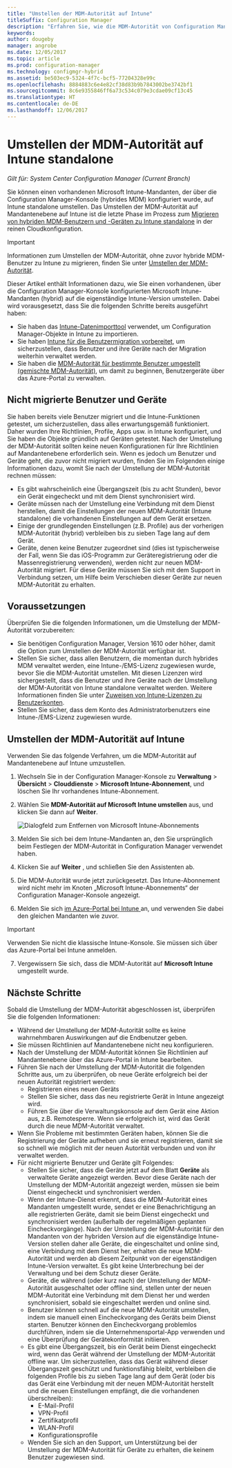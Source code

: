 ```yaml
---
title: "Umstellen der MDM-Autorität auf Intune"
titleSuffix: Configuration Manager
description: "Erfahren Sie, wie die MDM-Autorität von Configuration Manager (hybrid) auf Intune standalone umgestellt wird."
keywords: 
author: dougeby
manager: angrobe
ms.date: 12/05/2017
ms.topic: article
ms.prod: configuration-manager
ms.technology: configmgr-hybrid
ms.assetid: be503ec9-5324-4f7c-bcf5-77204328e99c
ms.openlocfilehash: 8884883c6e4e82cf38d83b9b7843002be3742bf1
ms.sourcegitcommit: 8c6e9355846ff6a73c534c079e3cdae09cf13c45
ms.translationtype: HT
ms.contentlocale: de-DE
ms.lasthandoff: 12/06/2017
---
```

# <a name="change-your-mdm-authority-to-intune-standalone"></a>Umstellen der MDM-Autorität auf Intune standalone

*Gilt für: System Center Configuration Manager (Current Branch)*    

Sie können einen vorhandenen Microsoft Intune-Mandanten, der über die Configuration Manager-Konsole (hybrides MDM) konfiguriert wurde, auf Intune standalone umstellen. Das Umstellen der MDM-Autorität auf Mandantenebene auf Intune ist die letzte Phase im Prozess zum [Migrieren von hybriden MDM-Benutzern und -Geräten zu Intune standalone](migrate-hybridmdm-to-intunesa.md) in der reinen Cloudkonfiguration.    

> [!Important]    
> Informationen zum Umstellen der MDM-Autorität, ohne zuvor hybride MDM-Benutzer zu Intune zu migrieren, finden Sie unter [Umstellen der MDM-Autorität](change-mdm-authority.md).

Dieser Artikel enthält Informationen dazu, wie Sie einen vorhandenen, über die Configuration Manager-Konsole konfigurierten Microsoft Intune-Mandanten (hybrid) auf die eigenständige Intune-Version umstellen. Dabei wird vorausgesetzt, dass Sie die folgenden Schritte bereits ausgeführt haben:
- Sie haben das [Intune-Datenimporttool](migrate-import-data.md) verwendet, um Configuration Manager-Objekte in Intune zu importieren. 
- Sie haben [Intune für die Benutzermigration vorbereitet](migrate-prepare-intune.md), um sicherzustellen, dass Benutzer und ihre Geräte nach der Migration weiterhin verwaltet werden.
- Sie haben die [MDM-Autorität für bestimmte Benutzer umgestellt (gemischte MDM-Autorität)](migrate-mixed-authority.md), um damit zu beginnen, Benutzergeräte über das Azure-Portal zu verwalten.


## <a name="users-and-devices-that-have-not-been-migrated"></a>Nicht migrierte Benutzer und Geräte
Sie haben bereits viele Benutzer migriert und die Intune-Funktionen getestet, um sicherzustellen, dass alles erwartungsgemäß funktioniert. Daher wurden Ihre Richtlinien, Profile, Apps usw. in Intune konfiguriert, und Sie haben die Objekte gründlich auf Geräten getestet. Nach der Umstellung der MDM-Autorität sollten keine neuen Konfigurationen für Ihre Richtlinien auf Mandantenebene erforderlich sein. Wenn es jedoch um Benutzer und Geräte geht, die zuvor nicht migriert wurden, finden Sie im Folgenden einige Informationen dazu, womit Sie nach der Umstellung der MDM-Autorität rechnen müssen:    
- Es gibt wahrscheinlich eine Übergangszeit (bis zu acht Stunden), bevor ein Gerät eingecheckt und mit dem Dienst synchronisiert wird.
- Geräte müssen nach der Umstellung eine Verbindung mit dem Dienst herstellen, damit die Einstellungen der neuen MDM-Autorität (Intune standalone) die vorhandenen Einstellungen auf dem Gerät ersetzen.
- Einige der grundlegenden Einstellungen (z.B. Profile) aus der vorherigen MDM-Autorität (hybrid) verbleiben bis zu sieben Tage lang auf dem Gerät. 
- Geräte, denen keine Benutzer zugeordnet sind (dies ist typischerweise der Fall, wenn Sie das iOS-Programm zur Geräteregistrierung oder die Massenregistrierung verwenden), werden nicht zur neuen MDM-Autorität migriert. Für diese Geräte müssen Sie sich mit dem Support in Verbindung setzen, um Hilfe beim Verschieben dieser Geräte zur neuen MDM-Autorität zu erhalten.

## <a name="prerequisites"></a>Voraussetzungen
Überprüfen Sie die folgenden Informationen, um die Umstellung der MDM-Autorität vorzubereiten:
- Sie benötigen Configuration Manager, Version 1610 oder höher, damit die Option zum Umstellen der MDM-Autorität verfügbar ist.
- Stellen Sie sicher, dass allen Benutzern, die momentan durch hybrides MDM verwaltet werden, eine Intune-/EMS-Lizenz zugewiesen wurde, bevor Sie die MDM-Autorität umstellen. Mit diesen Lizenzen wird sichergestellt, dass die Benutzer und ihre Geräte nach der Umstellung der MDM-Autorität von Intune standalone verwaltet werden. Weitere Informationen finden Sie unter [Zuweisen von Intune-Lizenzen zu Benutzerkonten](https://docs.microsoft.com/intune/get-started/start-with-a-paid-subscription-to-microsoft-intune-step-4).
- Stellen Sie sicher, dass dem Konto des Administratorbenutzers eine Intune-/EMS-Lizenz zugewiesen wurde.

## <a name="change-the-mdm-authority-to-intune"></a>Umstellen der MDM-Autorität auf Intune
Verwenden Sie das folgende Verfahren, um die MDM-Autorität auf Mandantenebene auf Intune umzustellen.

1.  Wechseln Sie in der Configuration Manager-Konsole zu **Verwaltung** &gt; **Übersicht** &gt; **Clouddienste** &gt; **Microsoft Intune-Abonnement**, und löschen Sie Ihr vorhandenes Intune-Abonnement.
2.  Wählen Sie **MDM-Autorität auf Microsoft Intune umstellen** aus, und klicken Sie dann auf **Weiter**.

    ![Dialogfeld zum Entfernen von Microsoft Intune-Abonnements](media/mdm-change-delete-subscription.png)
3.  Melden Sie sich bei dem Intune-Mandanten an, den Sie ursprünglich beim Festlegen der MDM-Autorität in Configuration Manager verwendet haben.
4.  Klicken Sie auf **Weiter** , und schließen Sie den Assistenten ab.
5.  Die MDM-Autorität wurde jetzt zurückgesetzt. Das Intune-Abonnement wird nicht mehr im Knoten „Microsoft Intune-Abonnements“ der Configuration Manager-Konsole angezeigt.
6.  Melden Sie sich [im Azure-Portal bei Intune ](https://portal.azure.com/#blade/Microsoft_Intune_DeviceSettings/ExtensionLandingBlade/overview) an, und verwenden Sie dabei den gleichen Mandanten wie zuvor.    

  > [!Important]    
  > Verwenden Sie nicht die klassische Intune-Konsole. Sie müssen sich über das Azure-Portal bei Intune anmelden.
7.  Vergewissern Sie sich, dass die MDM-Autorität auf **Microsoft Intune** umgestellt wurde. 

## <a name="next-steps"></a>Nächste Schritte
Sobald die Umstellung der MDM-Autorität abgeschlossen ist, überprüfen Sie die folgenden Informationen:
- Während der Umstellung der MDM-Autorität sollte es keine wahrnehmbaren Auswirkungen auf die Endbenutzer geben. 
- Sie müssen Richtlinien auf Mandantenebene nicht neu konfigurieren. 
- Nach der Umstellung der MDM-Autorität können Sie Richtlinien auf Mandantenebene über das Azure-Portal in Intune bearbeiten.
-  Führen Sie nach der Umstellung der MDM-Autorität die folgenden Schritte aus, um zu überprüfen, ob neue Geräte erfolgreich bei der neuen Autorität registriert werden:   
    - Registrieren eines neuen Geräts
    - Stellen Sie sicher, dass das neu registrierte Gerät in Intune angezeigt wird.
    - Führen Sie über die Verwaltungskonsole auf dem Gerät eine Aktion aus, z.B. Remotesperre. Wenn sie erfolgreich ist, wird das Gerät durch die neue MDM-Autorität verwaltet.
- Wenn Sie Probleme mit bestimmten Geräten haben, können Sie die Registrierung der Geräte aufheben und sie erneut registrieren, damit sie so schnell wie möglich mit der neuen Autorität verbunden und von ihr verwaltet werden.
- Für nicht migrierte Benutzer und Geräte gilt Folgendes:
    - Stellen Sie sicher, dass die Geräte jetzt auf dem Blatt **Geräte** als verwaltete Geräte angezeigt werden. Bevor diese Geräte nach der Umstellung der MDM-Autorität angezeigt werden, müssen sie beim Dienst eingecheckt und synchronisiert werden. 
    - Wenn der Intune-Dienst erkennt, dass die MDM-Autorität eines Mandanten umgestellt wurde, sendet er eine Benachrichtigung an alle registrierten Geräte, damit sie beim Dienst eingecheckt und synchronisiert werden (außerhalb der regelmäßigen geplanten Eincheckvorgänge). Nach der Umstellung der MDM-Autorität für den Mandanten von der hybriden Version auf die eigenständige Intune-Version stellen daher alle Geräte, die eingeschaltet und online sind, eine Verbindung mit dem Dienst her, erhalten die neue MDM-Autorität und werden ab diesem Zeitpunkt von der eigenständigen Intune-Version verwaltet. Es gibt keine Unterbrechung bei der Verwaltung und bei dem Schutz dieser Geräte.
    - Geräte, die während (oder kurz nach) der Umstellung der MDM-Autorität ausgeschaltet oder offline sind, stellen unter der neuen MDM-Autorität eine Verbindung mit dem Dienst her und werden synchronisiert, sobald sie eingeschaltet werden und online sind.  
    - Benutzer können schnell auf die neue MDM-Autorität umstellen, indem sie manuell einen Eincheckvorgang des Geräts beim Dienst starten. Benutzer können den Eincheckvorgang problemlos durchführen, indem sie die Unternehmensportal-App verwenden und eine Überprüfung der Gerätekonformität initiieren.
    - Es gibt eine Übergangszeit, bis ein Gerät beim Dienst eingecheckt wird, wenn das Gerät während der Umstellung der MDM-Autorität offline war. Um sicherzustellen, dass das Gerät während dieser Übergangszeit geschützt und funktionsfähig bleibt, verbleiben die folgenden Profile bis zu sieben Tage lang auf dem Gerät (oder bis das Gerät eine Verbindung mit der neuen MDM-Autorität herstellt und die neuen Einstellungen empfängt, die die vorhandenen überschreiben):
        - E-Mail-Profil
        - VPN-Profil
        - Zertifikatprofil
        - WLAN-Profil
        - Konfigurationsprofile
    - Wenden Sie sich an den Support, um Unterstützung bei der Umstellung der MDM-Autorität für Geräte zu erhalten, die keinem Benutzer zugewiesen sind. 
